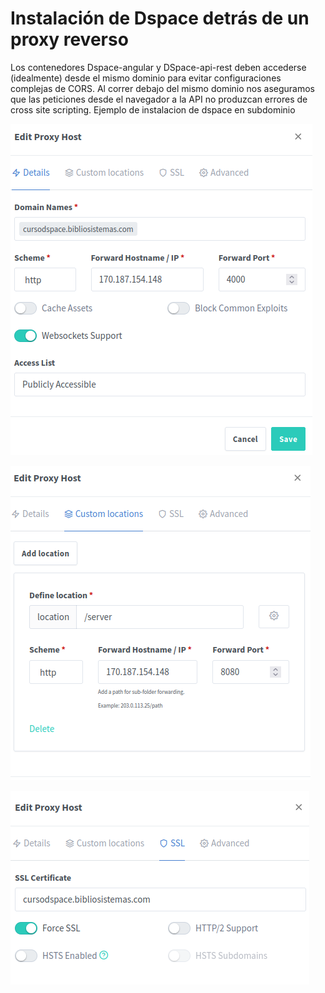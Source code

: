 # Instalación de Dspace detrás de un proxy reverso

Los contenedores Dspace-angular y DSpace-api-rest deben accederse (idealmente) desde el mismo dominio para evitar configuraciones complejas de CORS. 
Al correr debajo del mismo dominio nos aseguramos que las peticiones desde el navegador a la API no produzcan errores de cross site scripting. 
Ejemplo de instalacion de dspace en subdominio

![subdominio](./img/defproxy.png)


![api ](./img/defapi.png)

![](./img/defssl.png)
